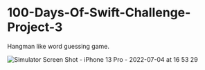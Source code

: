 # 100-Days-Of-Swift-Challenge-Project-3

Hangman like word guessing game. 

![Simulator Screen Shot - iPhone 13 Pro - 2022-07-04 at 16 53 29](https://user-images.githubusercontent.com/83502600/177169020-1bcf1963-a38c-425b-bb2a-2dd351396051.png)
